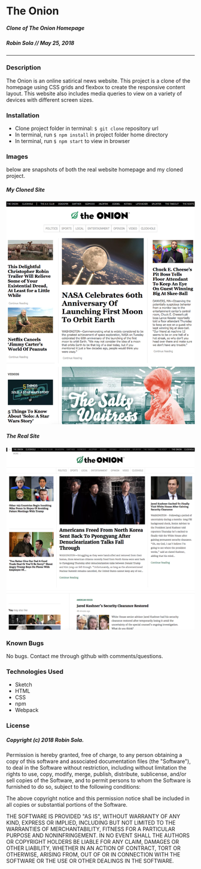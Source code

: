 # The Onion
##### Clone of The Onion Homepage
##### Robin Sola // May 25, 2018
---
### Description
The Onion is an online satirical news website. This project is a clone of the homepage using CSS grids and flexbox to create the responsive content layout. This website also includes media queries to view on a variety of devices with different screen sizes.

### Installation
* Clone project folder in terminal: `$ git clone` repository url
* In terminal, run `$ npm install` in project folder home directory
* In terminal, run `$ npm start` to view in browser

### Images
below are snapshots of both the real website homepage and my cloned project.

##### My Cloned Site
![](onion-clone.png)

##### The Real Site
![](onion-home-page.png)

### Known Bugs
No bugs. Contact me through github with comments/questions.

### Technologies Used
* Sketch
* HTML
* CSS
* npm
* Webpack

### License
##### Copyright (c) 2018 Robin Sola.
Permission is hereby granted, free of charge, to any person obtaining a copy of this software and associated documentation files (the "Software"), to deal in the Software without restriction, including without limitation the rights to use, copy, modify, merge, publish, distribute, sublicense, and/or sell copies of the Software, and to permit persons to whom the Software is furnished to do so, subject to the following conditions:

The above copyright notice and this permission notice shall be included in all copies or substantial portions of the Software.

THE SOFTWARE IS PROVIDED "AS IS", WITHOUT WARRANTY OF ANY KIND, EXPRESS OR IMPLIED, INCLUDING BUT NOT LIMITED TO THE WARRANTIES OF MERCHANTABILITY, FITNESS FOR A PARTICULAR PURPOSE AND NONINFRINGEMENT. IN NO EVENT SHALL THE AUTHORS OR COPYRIGHT HOLDERS BE LIABLE FOR ANY CLAIM, DAMAGES OR OTHER LIABILITY, WHETHER IN AN ACTION OF CONTRACT, TORT OR OTHERWISE, ARISING FROM, OUT OF OR IN CONNECTION WITH THE SOFTWARE OR THE USE OR OTHER DEALINGS IN THE SOFTWARE.
